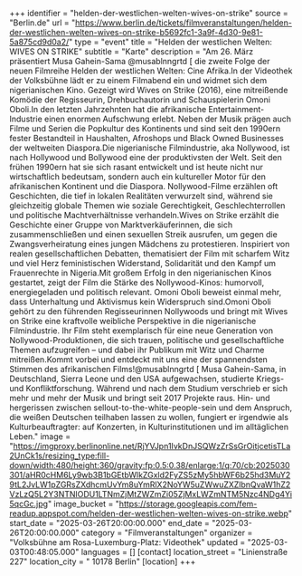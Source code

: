 +++
identifier = "helden-der-westlichen-welten-wives-on-strike"
source = "Berlin.de"
url = "https://www.berlin.de/tickets/filmveranstaltungen/helden-der-westlichen-welten-wives-on-strike-b5692fc1-3a9f-4d30-9e81-5a875cd9d0a2/"
type = "event"
title = "Helden der westlichen Welten: WIVES ON STRIKE"
subtitle = "Karte"
description = "Am 26. März präsentiert Musa Gahein-Sama @musablnngrtd [ die zweite Folge der neuen Filmreihe Helden der westlichen Welten: Cine Afrika.In der Videothek der Volksbühne lädt er zu einem Filmabend ein und widmet sich dem nigerianischen Kino. Gezeigt wird Wives on Strike (2016), eine mitreißende Komödie der Regisseurin, Drehbuchautorin und Schauspielerin Omoni Oboli.In den letzten Jahrzehnten hat die afrikanische Entertainment-Industrie einen enormen Aufschwung erlebt. Neben der Musik prägen auch Filme und Serien die Popkultur des Kontinents und sind seit den 1990ern fester Bestandteil in Haushalten, Afroshops und Black Owned Businesses der weltweiten Diaspora.Die nigerianische Filmindustrie, aka Nollywood, ist nach Hollywood und Bollywood eine der produktivsten der Welt. Seit den frühen 1990ern hat sie sich rasant entwickelt und ist heute nicht nur wirtschaftlich bedeutsam, sondern auch ein kultureller Motor für den afrikanischen Kontinent und die Diaspora. Nollywood-Filme erzählen oft Geschichten, die tief in lokalen Realitäten verwurzelt sind, während sie gleichzeitig globale Themen wie soziale Gerechtigkeit, Geschlechterrollen und politische Machtverhältnisse verhandeln.Wives on Strike erzählt die Geschichte einer Gruppe von Marktverkäuferinnen, die sich zusammenschließen und einen sexuellen Streik ausrufen, um gegen die Zwangsverheiratung eines jungen Mädchens zu protestieren. Inspiriert von realen gesellschaftlichen Debatten, thematisiert der Film mit scharfem Witz und viel Herz feministischen Widerstand, Solidarität und den Kampf um Frauenrechte in Nigeria.Mit großem Erfolg in den nigerianischen Kinos gestartet, zeigt der Film die Stärke des Nollywood-Kinos: humorvoll, energiegeladen und politisch relevant. Omoni Oboli beweist einmal mehr, dass Unterhaltung und Aktivismus kein Widerspruch sind.Omoni Oboli gehört zu den führenden Regisseurinnen Nollywoods und bringt mit Wives on Strike eine kraftvolle weibliche Perspektive in die nigerianische Filmindustrie. Ihr Film steht exemplarisch für eine neue Generation von Nollywood-Produktionen, die sich trauen, politische und gesellschaftliche Themen aufzugreifen – und dabei ihr Publikum mit Witz und Charme mitreißen.Kommt vorbei und entdeckt mit uns eine der spannendsten Stimmen des afrikanischen Films!@musablnngrtd [ Musa Gahein-Sama, in Deutschland, Sierra Leone und den USA aufgewachsen, studierte Kriegs- und Konfliktforschung. Während und nach dem Studium verschrieb er sich mehr und mehr der Musik und bringt seit 2017 Projekte raus. Hin- und hergerissen zwischen sellout-to-the-white-people-sein und dem Anspruch, die weißen Deutschen teilhaben lassen zu wollen, fungiert er irgendwie als Kulturbeauftragter: auf Konzerten, in Kulturinstitutionen und im alltäglichen Leben."
image = "https://imgproxy.berlinonline.net/RjYVJpn1IvkDnJSQWzZrSsGrOitjcetisTLa2UnCk1s/resizing_type:fill-down/width:480/height:360/gravity:fp:0.5:0.38/enlarge:1/q:70/cb:2025030301/aHR0cHM6Ly9wb3B1bGEtbWlkZGxld2FyZS5zMy5hbWF6b25hd3MuY29tL2JvLW1pZGRsZXdhcmUvYm8uYmRlX2NoYW5uZWwuZXZlbnQvaW1hZ2VzLzQ5L2Y3NTNlODU1LTNmZjMtZWZmZi05ZjMxLWZmNTM5Nzc4NDg4Yi5qcGc.jpg"
image_bucket = "https://storage.googleapis.com/fem-readup.appspot.com/helden-der-westlichen-welten-wives-on-strike.webp"
start_date = "2025-03-26T20:00:00.000"
end_date = "2025-03-26T20:00:00.000"
category = "Filmveranstaltungen"
organizer = "Volksbühne am Rosa-Luxemburg-Platz: Videothek"
updated = "2025-03-03T00:48:05.000"
languages = []
[contact]
location_street = "Linienstraße 227"
location_city = " 10178 Berlin"
[location]
+++